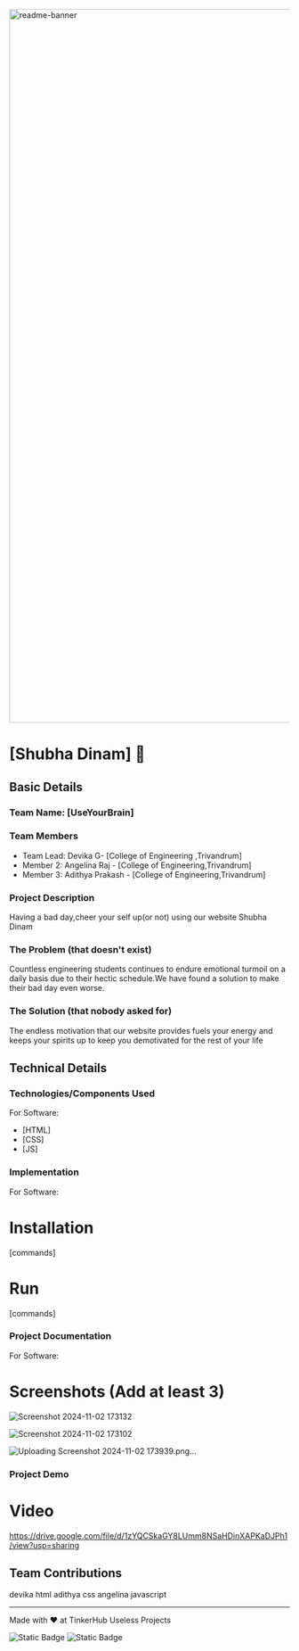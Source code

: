 <img width="1280" alt="readme-banner" src="https://github.com/user-attachments/assets/35332e92-44cb-425b-9dff-27bcf1023c6c">

# [Shubha Dinam] 🎯



## Basic Details
### Team Name: [UseYourBrain]


### Team Members
- Team Lead: Devika G- [College of Engineering ,Trivandrum]
- Member 2: Angelina Raj - [College of Engineering,Trivandrum]
- Member 3: Adithya Prakash - [College of Engineering,Trivandrum]

### Project Description
Having a bad day,cheer your self up(or not) using our website Shubha Dinam

### The Problem (that doesn't exist)
Countless engineering students continues to endure emotional turmoil on a daily basis due to their hectic schedule.We have found a solution to make their bad day even worse.

### The Solution (that nobody asked for)
The endless motivation that our website provides fuels your energy and keeps your spirits up to keep you demotivated for the rest of your life

## Technical Details
### Technologies/Components Used
For Software:
- [HTML]
- [CSS]
- [JS]



### Implementation
For Software:
# Installation
[commands]

# Run
[commands]

### Project Documentation
For Software:

# Screenshots (Add at least 3)
![Screenshot 2024-11-02 173132](https://github.com/user-attachments/assets/7eeea56a-dd7c-46c0-bd49-cd700517b56c)

![Screenshot 2024-11-02 173102](https://github.com/user-attachments/assets/e37a7c20-5d5b-4eb1-a749-b447c3307ad2)

![Uploading Screenshot 2024-11-02 173939.png…]()





### Project Demo
# Video
https://drive.google.com/file/d/1zYQCSkaGY8LUmm8NSaHDinXAPKaDJPh1/view?usp=sharing



## Team Contributions
devika html
adithya css
angelina javascript

---
Made with ❤️ at TinkerHub Useless Projects 

![Static Badge](https://img.shields.io/badge/TinkerHub-24?color=%23000000&link=https%3A%2F%2Fwww.tinkerhub.org%2F)
![Static Badge](https://img.shields.io/badge/UselessProject--24-24?link=https%3A%2F%2Fwww.tinkerhub.org%2Fevents%2FQ2Q1TQKX6Q%2FUseless%2520Projects)



